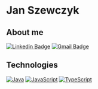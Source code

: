 # Jan Szewczyk

## About me 


[![Linkedin Badge](https://img.shields.io/badge/-LinkedIn-blue?style=flat-square&logo=Linkedin&logoColor=white&link=https://www.linkedin.com/in/janszewczyk/)](https://www.linkedin.com/in/janszewczyk/)
[![Gmail Badge](https://img.shields.io/badge/-Gmail-c14438?style=flat-square&logo=Gmail&logoColor=white&link=mailto:jan.szewczyk1997@gmail.com)](mailto:jan.szewczyk1997@gmail.com)


## Technologies 

[![Java](https://img.shields.io/badge/-Java-black?style=flat-square&logo=java&link=https://github.com/JanSzewczyk/)](https://github.com/JanSzewczyk/)
[![JavaScript](https://img.shields.io/badge/-JavaScript-black?style=flat-square&logo=javascript&link=https://github.com/JanSzewczyk/)](https://github.com/JanSzewczyk/)
[![TypeScript](https://img.shields.io/badge/-TypeScript-007ACC?style=flat-square&logo=typescript&link=https://github.com/JanSzewczyk/)](https://github.com/JanSzewczyk/)
